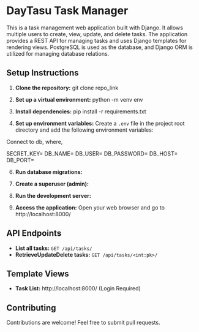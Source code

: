# DayTasu Task Manager

This is a task management web application built with Django. It allows multiple users to create, view, update, and delete tasks. The application provides a REST API for managing tasks and uses Django templates for rendering views. PostgreSQL is used as the database, and Django ORM is utilized for managing database relations.

## Setup Instructions

1. **Clone the repository:**
   git clone repo_link

3. **Set up a virtual environment:**
   python -m venv env

4. **Install dependencies:**
   pip install -r requirements.txt

5. **Set up environment variables:**
Create a `.env` file in the project root directory and add the following environment variables:

Connect to db, where,

SECRET_KEY=<your-secret-key>
DB_NAME=<your-database-name>
DB_USER=<your-database-user>
DB_PASSWORD=<your-database-password>
DB_HOST=<your-database-host>
DB_PORT=<your-database-port>


6. **Run database migrations:**

7. **Create a superuser (admin):**

8. **Run the development server:**

9. **Access the application:**
Open your web browser and go to http://localhost:8000/

## API Endpoints
- **List all tasks:** `GET /api/tasks/`
- **RetrieveUpdateDelete tasks:** `GET /api/tasks/<int:pk>/`

## Template Views
- **Task List:** http://localhost:8000/ (Login Required)

## Contributing
Contributions are welcome! Feel free to submit pull requests.
